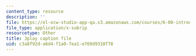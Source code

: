 ```yaml
---
content_type: resource
description: ''
file: https://ol-ocw-studio-app-qa.s3.amazonaws.com/courses/6-00-introduction-to-computer-science-and-programming-fall-2008/c3a8f92da6d4f1a07ea1e769d9310f78_hVHqs38fPe8.srt
file_type: application/x-subrip
resourcetype: Other
title: 3play caption file
uid: c3a8f92d-a6d4-f1a0-7ea1-e769d9310f78
---
```

